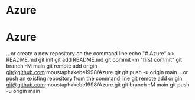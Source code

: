 # Azure
# Azure
…or create a new repository on the command line
echo "# Azure" >> README.md
git init
git add README.md
git commit -m "first commit"
git branch -M main
git remote add origin git@github.com:moustaphakebe1998/Azure.git
git push -u origin main
…or push an existing repository from the command line
git remote add origin git@github.com:moustaphakebe1998/Azure.git
git branch -M main
git push -u origin main